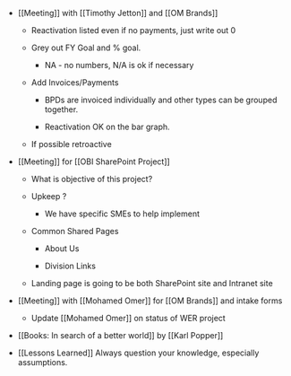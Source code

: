 - [[Meeting]] with [[Timothy Jetton]] and [[OM Brands]]
	 - Reactivation listed even if no payments, just write out 0

	 - Grey out FY Goal  and % goal.
		 - NA - no numbers, N/A is ok if necessary

	 - Add Invoices/Payments
		 - BPDs are invoiced individually and other types can be grouped together.

		 - Reactivation OK on the bar graph.

	 - If possible retroactive

- [[Meeting]] for [[OBI SharePoint Project]]
	 - What is objective of this project?

	 - Upkeep ?
		 - We have specific SMEs to help implement

	 - Common Shared Pages
		 - About Us

		 - Division Links

	 - Landing page is going to be both SharePoint site and Intranet site

- [[Meeting]] with [[Mohamed Omer]] for [[OM Brands]] and intake forms
	 - Update  [[Mohamed Omer]] on status of WER project

- [[Books: In search of a better world]] by [[Karl Popper]]

- [[Lessons Learned]] Always question your knowledge, especially assumptions. 
